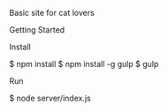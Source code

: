 Basic site for cat lovers

Getting Started

Install

$ npm install
$ npm install -g gulp
$ gulp

Run 

$ node server/index.js
